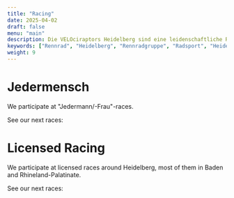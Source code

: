 ```yaml
---
title: "Racing"
date: 2025-04-02
draft: false
menu: "main"
description: Die VELOciraptors Heidelberg sind eine leidenschaftliche Rennradgruppe aus Heidelberg. Schließe dich unseren Ausfahrten an!
keywords: ["Rennrad", "Heidelberg", "Rennradgruppe", "Radsport", "Heidelberg Radfahren", "RSV", "RTF", "bike", "cycling", "Routen"]
weight: 9
---
```


# Jedermensch 

We participate at "Jedermann/-Frau"-races. 

See our next races:

# Licensed Racing

We participate at licensed races around Heidelberg, most of them in Baden and Rhineland-Palatinate.

See our next races: